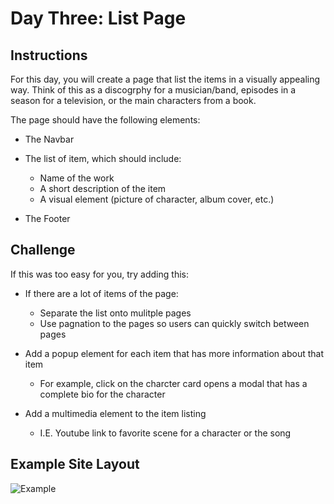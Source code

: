 # Day Three: List Page

## Instructions

For this day, you will create a page that list the items in a visually appealing way. Think of this as a discogrphy for a musician/band, episodes in a season for a television, or the main characters from a book.

The page should have the following elements:

* The Navbar

* The list of item, which should include:
    * Name of the work
    * A short description of the item
    * A visual element (picture of character, album cover, etc.)

* The Footer

## Challenge

If this was too easy for you, try adding this:

* If there are a lot of items of the page:
    * Separate the list onto mulitple pages
    * Use pagnation to the pages so users can quickly switch between pages

* Add a popup element for each item that has more information about that item
    * For example, click on the charcter card opens a modal that has a complete bio for the character

* Add a multimedia element to the item listing
    * I.E. Youtube link to favorite scene for a character or the song

## Example Site Layout

![Example](./example.png)